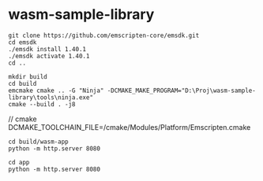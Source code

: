 # wasm-sample-library


```
git clone https://github.com/emscripten-core/emsdk.git
cd emsdk
./emsdk install 1.40.1
./emsdk activate 1.40.1
cd ..
```

```
mkdir build
cd build
emcmake cmake .. -G "Ninja" -DCMAKE_MAKE_PROGRAM="D:\Proj\wasm-sample-library\tools\ninja.exe"
cmake --build . -j8
```


// cmake DCMAKE_TOOLCHAIN_FILE=<EmscriptenRoot>/cmake/Modules/Platform/Emscripten.cmake



```
cd build/wasm-app
python -m http.server 8080
```



```
cd app
python -m http.server 8080
```

